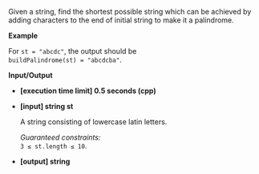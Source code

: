 
Given a string, find the shortest possible string which can be achieved by adding characters to the end of initial string to make it a  palindrome.

**Example**

For  `st = "abcdc"`, the output should be  
`buildPalindrome(st) = "abcdcba"`.

**Input/Output**

-   **\[execution time limit\] 0.5 seconds (cpp)**
    
-   **\[input\] string st**
    
    A string consisting of lowercase latin letters.
    
    _Guaranteed constraints:_  
    `3 ≤ st.length ≤ 10`.
    
-   **\[output\] string**